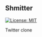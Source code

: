 ## Shmitter

[![License: MIT](https://img.shields.io/badge/License-MIT-yellow.svg)](https://opensource.org/licenses/MIT)

Twitter clone
